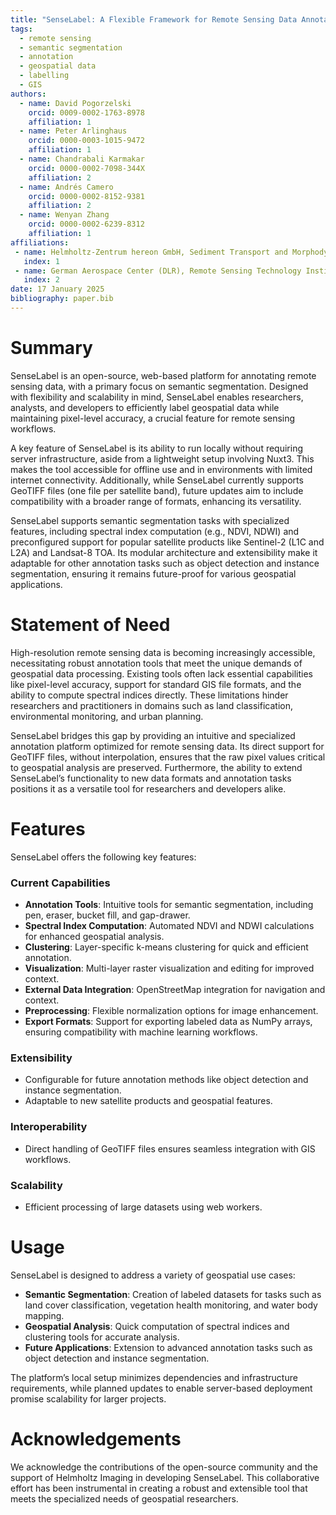 ```yaml
---
title: "SenseLabel: A Flexible Framework for Remote Sensing Data Annotation"
tags:
  - remote sensing
  - semantic segmentation
  - annotation
  - geospatial data
  - labelling 
  - GIS
authors:
  - name: David Pogorzelski
    orcid: 0009-0002-1763-8978
    affiliation: 1
  - name: Peter Arlinghaus
    orcid: 0000-0003-1015-9472
    affiliation: 1
  - name: Chandrabali Karmakar
    orcid: 0000-0002-7098-344X
    affiliation: 2
  - name: Andrés Camero
    orcid: 0000-0002-8152-9381
    affiliation: 2
  - name: Wenyan Zhang
    orcid: 0000-0002-6239-8312
    affiliation: 1
affiliations:
 - name: Helmholtz-Zentrum hereon GmbH, Sediment Transport and Morphodynamics, Germany
   index: 1
 - name: German Aerospace Center (DLR), Remote Sensing Technology Institute, Germany
   index: 2
date: 17 January 2025
bibliography: paper.bib
---
```


# Summary

SenseLabel is an open-source, web-based platform for annotating remote sensing data, with a primary focus on semantic segmentation. Designed with flexibility and scalability in mind, SenseLabel enables researchers, analysts, and developers to efficiently label geospatial data while maintaining pixel-level accuracy, a crucial feature for remote sensing workflows.

A key feature of SenseLabel is its ability to run locally without requiring server infrastructure, aside from a lightweight setup involving Nuxt3. This makes the tool accessible for offline use and in environments with limited internet connectivity. Additionally, while SenseLabel currently supports GeoTIFF files (one file per satellite band), future updates aim to include compatibility with a broader range of formats, enhancing its versatility.

SenseLabel supports semantic segmentation tasks with specialized features, including spectral index computation (e.g., NDVI, NDWI) and preconfigured support for popular satellite products like Sentinel-2 (L1C and L2A) and Landsat-8 TOA. Its modular architecture and extensibility make it adaptable for other annotation tasks such as object detection and instance segmentation, ensuring it remains future-proof for various geospatial applications.

# Statement of Need

High-resolution remote sensing data is becoming increasingly accessible, necessitating robust annotation tools that meet the unique demands of geospatial data processing. Existing tools often lack essential capabilities like pixel-level accuracy, support for standard GIS file formats, and the ability to compute spectral indices directly. These limitations hinder researchers and practitioners in domains such as land classification, environmental monitoring, and urban planning.

SenseLabel bridges this gap by providing an intuitive and specialized annotation platform optimized for remote sensing data. Its direct support for GeoTIFF files, without interpolation, ensures that the raw pixel values critical to geospatial analysis are preserved. Furthermore, the ability to extend SenseLabel’s functionality to new data formats and annotation tasks positions it as a versatile tool for researchers and developers alike.

# Features

SenseLabel offers the following key features:

### Current Capabilities
- **Annotation Tools**: Intuitive tools for semantic segmentation, including pen, eraser, bucket fill, and gap-drawer.
- **Spectral Index Computation**: Automated NDVI and NDWI calculations for enhanced geospatial analysis.
- **Clustering**: Layer-specific k-means clustering for quick and efficient annotation.
- **Visualization**: Multi-layer raster visualization and editing for improved context.
- **External Data Integration**: OpenStreetMap integration for navigation and context.
- **Preprocessing**: Flexible normalization options for image enhancement.
- **Export Formats**: Support for exporting labeled data as NumPy arrays, ensuring compatibility with machine learning workflows.

### Extensibility
- Configurable for future annotation methods like object detection and instance segmentation.
- Adaptable to new satellite products and geospatial features.

### Interoperability
- Direct handling of GeoTIFF files ensures seamless integration with GIS workflows.

### Scalability
- Efficient processing of large datasets using web workers.

# Usage

SenseLabel is designed to address a variety of geospatial use cases:

- **Semantic Segmentation**: Creation of labeled datasets for tasks such as land cover classification, vegetation health monitoring, and water body mapping.
- **Geospatial Analysis**: Quick computation of spectral indices and clustering tools for accurate analysis.
- **Future Applications**: Extension to advanced annotation tasks such as object detection and instance segmentation.

The platform’s local setup minimizes dependencies and infrastructure requirements, while planned updates to enable server-based deployment promise scalability for larger projects.

# Acknowledgements

We acknowledge the contributions of the open-source community and the support of Helmholtz Imaging in developing SenseLabel. This collaborative effort has been instrumental in creating a robust and extensible tool that meets the specialized needs of geospatial researchers.
